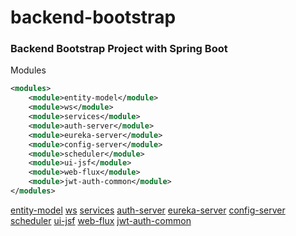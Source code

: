 # backend-bootstrap

### Backend Bootstrap Project with Spring Boot


Modules
```xml
<modules>
    <module>entity-model</module>
    <module>ws</module>
    <module>services</module>
    <module>auth-server</module>
    <module>eureka-server</module>
    <module>config-server</module>
    <module>scheduler</module>
    <module>ui-jsf</module>
    <module>web-flux</module>
    <module>jwt-auth-common</module>
</modules>
```

[entity-model](./entity-model/README.md)
[ws](./ws/README.md)
[services](./services/README.md)
[auth-server](./auth-server/README.md)
[eureka-server](./eureka-server/README.md)
[config-server](./config-server/README.md)
[scheduler](./scheduler/README.md)
[ui-jsf](./ui-jsf/README.md)
[web-flux](./web-flux/README.md)
[jwt-auth-common](./entitymodel/README.md)
